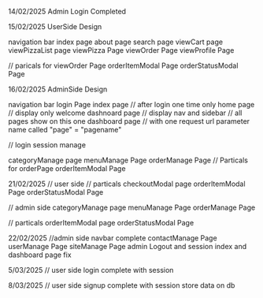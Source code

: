 14/02/2025
Admin Login Completed

15/02/2025
UserSide Design

navigation bar
index page
about page
search page
viewCart page
viewPizzaList page
viewPizza Page
viewOrder Page
viewProfile Page

// paricals for viewOrder Page
orderItemModal Page
orderStatusModal Page

16/02/2025
AdminSide Design

navigation bar
login Page
index page // after login one time only
home page // display only welcome
dashnoard page // display nav and sidebar 
// all pages show on this one dashboard page
// with one request url parameter name called "page" = "pagename"

// login session manage

categoryManage page
menuManage Page
orderManage Page
// Particals for orderPage
orderItemModal Page

21/02/2025
// user side 
// particals
checkoutModal page
orderItemModal Page
orderStatusModal Page

// admin side
categoryManage page
menuManage Page
orderManage Page

// particals
orderItemModal page
orderStatusModal Page

22/02/2025
//admin side
navbar complete
contactManage Page
userManage Page
siteManage Page
admin Logout and session
index and dashboard page fix

5/03/2025
// user side
login complete with session

8/03/2025
// user side
signup complete with session store data on db
